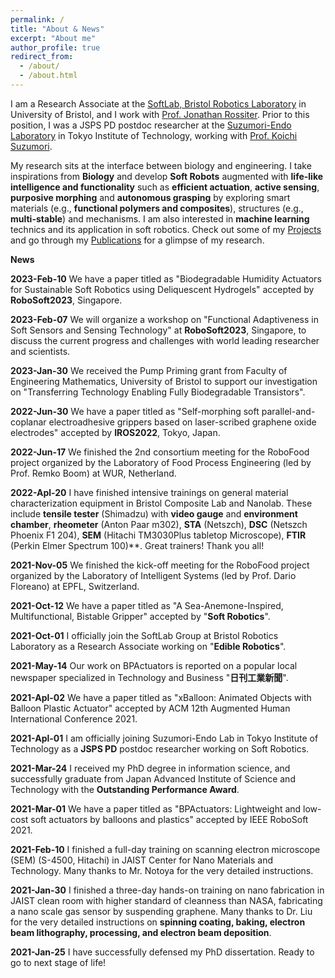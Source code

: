 ```yaml
---
permalink: /
title: "About & News"
excerpt: "About me"
author_profile: true
redirect_from:
  - /about/
  - /about.html
---
```


I am a Research Associate at the [SoftLab, Bristol Robotics Laboratory](https://www.bristolroboticslab.com/soft-robotics) in University of Bristol, and I work with [Prof. Jonathan Rossiter](https://www.bristol.ac.uk/people/person/Jonathan-Rossiter-9fcc55a3-fc9a-43a3-97a5-3aceca87cf4f/). Prior to this position, I was a JSPS PD postdoc researcher at the [Suzumori-Endo Laboratory](http://www-robot.mes.titech.ac.jp/home.html) in Tokyo Institute of Technology, working with [Prof. Koichi Suzumori](https://scholar.google.co.jp/citations?user=tSmkV74AAAAJ&hl=en). 

My research sits at the interface between biology and engineering. I take inspirations from **Biology** and develop **Soft Robots** augmented with **life-like intelligence and functionality** such as **efficient actuation**, **active sensing**, **purposive morphing** and **autonomous grasping** by exploring smart materials (e.g., **functional polymers and composites**), structures (e.g., **multi-stable**) and mechanisms. I am also interested in **machine learning** technics and its application in soft robotics. Check out some of my [Projects](https://qiukaiqi.github.io/portfolio/) and go through my [Publications](https://qiukaiqi.github.io/publications/) for a glimpse of my research.

**News**

**2023-Feb-10** We have a paper titled as "Biodegradable Humidity Actuators for Sustainable Soft Robotics using Deliquescent Hydrogels" accepted by **RoboSoft2023**, Singapore.

**2023-Feb-07** We will organize a workshop on "Functional Adaptiveness in Soft Sensors and Sensing Technology" at **RoboSoft2023**, Singapore, to discuss the current progress and challenges with world leading researcher and scientists.

**2023-Jan-30** We received the Pump Priming grant from Faculty of Engineering Mathematics, University of Bristol to support our investigation on "Transferring Technology Enabling Fully Biodegradable Transistors".

**2022-Jun-30** We have a paper titled as "Self-morphing soft parallel-and-coplanar electroadhesive grippers based on laser-scribed graphene oxide electrodes" accepted by **IROS2022**, Tokyo, Japan.

**2022-Jun-17** We finished the 2nd consortium meeting for the RoboFood project organized by the Laboratory of Food Process Engineering (led by Prof. Remko Boom) at WUR, Netherland.

**2022-Apl-20** I have finished intensive trainings on general material characterization equipment in Bristol Composite Lab and Nanolab. These include **tensile tester** (Shimadzu) with **video gauge** and **environment chamber**, **rheometer** (Anton Paar m302), **STA** (Netszch), **DSC** (Netszch Phoenix F1 204), **SEM** (Hitachi TM3030Plus tabletop Microscope), **FTIR** (Perkin Elmer Spectrum 100)**. Great trainers! Thank you all!

**2021-Nov-05** We finished the kick-off meeting for the RoboFood project organized by the Laboratory of Intelligent Systems (led by Prof. Dario Floreano) at EPFL, Switzerland.

**2021-Oct-12** We have a paper titled as "A Sea-Anemone-Inspired, Multifunctional, Bistable Gripper" accepted by "**Soft Robotics**".

**2021-Oct-01** I officially join the SoftLab Group at Bristol Robotics Laboratory as a Research Associate working on "**Edible Robotics**".

**2021-May-14** Our work on BPActuators is reported on a popular local newspaper specialized in Technology and Business "**日刊工業新聞**".

**2021-Apl-02** We have a paper titled as "xBalloon: Animated Objects with Balloon Plastic Actuator" accepted by ACM 12th Augmented Human International Conference 2021.

**2021-Apl-01** I am officially joining Suzumori-Endo Lab in Tokyo Institute of Technology as a **JSPS PD** postdoc researcher working on Soft Robotics.

**2021-Mar-24** I received my PhD degree in information science, and successfully graduate from Japan Advanced Institute of Science and Technology with the **Outstanding Performance Award**.

**2021-Mar-01** We have a paper titled as "BPActuators: Lightweight and low-cost soft actuators by balloons and plastics" accepted by IEEE RoboSoft 2021.

**2021-Feb-10** I finished a full-day training on scanning electron microscope (SEM) (S-4500, Hitachi) in JAIST Center for Nano Materials and Technology. Many thanks to Mr. Notoya for the very detailed instructions.

**2021-Jan-30** I finished a three-day hands-on training on nano fabrication in JAIST clean room with higher standard of cleanness than NASA, fabricating a nano scale gas sensor by suspending graphene. Many thanks to Dr. Liu for the very detailed instructions on **spinning coating, baking, electron beam lithography, processing, and electron beam deposition**.

**2021-Jan-25** I have successfully defensed my PhD dissertation. Ready to go to next stage of life!